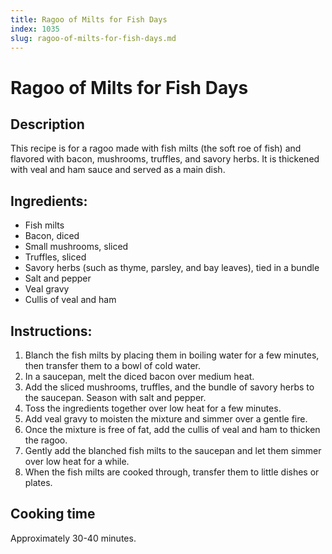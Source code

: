 ```yaml
---
title: Ragoo of Milts for Fish Days
index: 1035
slug: ragoo-of-milts-for-fish-days.md
---
```


# Ragoo of Milts for Fish Days

## Description
This recipe is for a ragoo made with fish milts (the soft roe of fish) and flavored with bacon, mushrooms, truffles, and savory herbs. It is thickened with veal and ham sauce and served as a main dish.

## Ingredients:
- Fish milts
- Bacon, diced
- Small mushrooms, sliced
- Truffles, sliced
- Savory herbs (such as thyme, parsley, and bay leaves), tied in a bundle
- Salt and pepper
- Veal gravy
- Cullis of veal and ham

## Instructions:
1. Blanch the fish milts by placing them in boiling water for a few minutes, then transfer them to a bowl of cold water.
2. In a saucepan, melt the diced bacon over medium heat.
3. Add the sliced mushrooms, truffles, and the bundle of savory herbs to the saucepan. Season with salt and pepper.
4. Toss the ingredients together over low heat for a few minutes.
5. Add veal gravy to moisten the mixture and simmer over a gentle fire.
6. Once the mixture is free of fat, add the cullis of veal and ham to thicken the ragoo.
7. Gently add the blanched fish milts to the saucepan and let them simmer over low heat for a while.
8. When the fish milts are cooked through, transfer them to little dishes or plates.

## Cooking time
Approximately 30-40 minutes.
